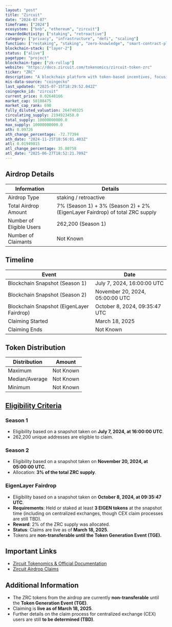```yaml
---
layout: "post"
title: "Zircuit"
date: "2024-07-07"
timeframe: ["2024"]
ecosystem: ["bnb", "ethereum", "zircuit"]
rewardedActivity: ["staking", "retroactive"]
category: ["privacy", "infrastructure", "defi", "scaling"]
function: ["restaking", "staking", "zero-knowledge", "smart-contract-platform"]
blockchain-stack: ["layer-2"]
status: ["alive"]
pagetype: "project"
blockchain-type: ["zk-rollup"]
website: "https://docs.zircuit.com/tokenomics/zircuit-token-zrc"
ticker: "ZRC"
description: "A blockchain platform with token-based incentives, focusing on EigenLayer staking and decentralized security."
mis-data-source: "coingecko"
last_updated: "2025-07-15T18:29:52.042Z"
coingecko_id: "zircuit"
current_price: 0.02648166
market_cap: 58108475
market_cap_rank: 690
fully_diluted_valuation: 264740325
circulating_supply: 2194923458.0
total_supply: 10000000000.0
max_supply: 10000000000.0
ath: 0.09726
ath_change_percentage: -72.77394
ath_date: "2024-11-25T10:56:01.403Z"
atl: 0.01949815
atl_change_percentage: 35.80758
atl_date: "2025-06-27T18:52:21.709Z"
---
```


## Airdrop Details

| Information              | Details                                                                      |
| ------------------------ | ---------------------------------------------------------------------------- |
| Airdrop Type             | staking / retroactive                                                        |
| Total Airdrop Amount     | 7% (Season 1) + 3% (Season 2) + 2% (EigenLayer Fairdrop) of total ZRC supply |
| Number of Eligible Users | 262,200 (Season 1)                                                           |
| Number of Claimants      | Not Known                                                                    |

## Timeline

| Event                                     | Date                            |
| ----------------------------------------- | ------------------------------- |
| Blockchain Snapshot (Season 1)            | July 7, 2024, 16:00:00 UTC      |
| Blockchain Snapshot (Season 2)            | November 20, 2024, 05:00:00 UTC |
| Blockchain Snapshot (EigenLayer Fairdrop) | October 8, 2024, 09:35:47 UTC   |
| Claiming Started                          | March 18, 2025                  |
| Claiming Ends                             | Not Known                       |

## Token Distribution

| Distribution   | Amount    |
| -------------- | --------- |
| Maximum        | Not Known |
| Median/Average | Not Known |
| Minimum        | Not Known |

## [Eligibility Criteria](https://docs.zircuit.com/tokenomics/zircuit-token-zrc)

### **Season 1**

- Eligibility based on a snapshot taken on **July 7, 2024, at 16:00:00 UTC**.
- 262,200 unique addresses are eligible to claim.

### **Season 2**

- Eligibility based on a snapshot taken on **November 20, 2024, at 05:00:00 UTC**.
- Allocation: **3% of the total ZRC supply**.

### **EigenLayer Fairdrop**

- Eligibility based on a snapshot taken on **October 8, 2024, at 09:35:47 UTC**.
- **Requirements**: Held or staked at least **3 EIGEN tokens** at the snapshot time (including on centralized exchanges, though CEX claim processes are still TBD).
- **Reward**: 2% of the ZRC supply was allocated.
- **Status**: Claims are live as of **March 18, 2025**.
- Tokens are **non-transferable until the Token Generation Event (TGE).**

## Important Links

- [Zircuit Tokenomics & Official Documentation](https://docs.zircuit.com/tokenomics/zircuit-token-zrc)
- [Zircuit Airdrop Claims](https://claim.zircuit.com)

## Additional Information

- The ZRC tokens from the airdrop are currently **non-transferable** until the **Token Generation Event (TGE)**.
- Claiming is **live as of March 18, 2025**.
- Further details on the claim process for centralized exchange (CEX) users are still **to be determined (TBD)**.